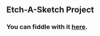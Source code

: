 ## Etch-A-Sketch Project

### You can fiddle with it [here](https://andrewr224.github.io/Etch-A-Sketch/).
